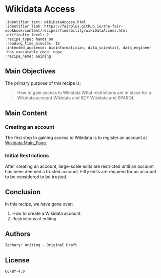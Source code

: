 # Wikidata Access
 ````{panels_fairplus}
:identifier_text: wikiDataAccess.html
:identifier_link: https://fairplus.github.io/the-fair-cookbook/content/recipes/findability/wikiDataAccess.html
:difficulty_level: 2
:recipe_type: hands_on
:reading_time_minutes: 15
:intended_audience: bioinformatician, data_scientist, data_engineer
:has_executable_code: nope
:recipe_name: Gaining  
```` 
## Main Objectives


The primary purpose of this recipe is:

> How to gain access to Wikidata
> What restrictions are in place for a Wikidata account
> Wikidata and RDF
> Wikidata and SPARQL


## Main Content

### Creating an account
The first step to gaining access to Wikidata is to register an account at [Wikidata:Main_Page](https://www.Wikidata.org/wiki/Wikidata:Main_Page).


### Initial Restrictions
After creating an account, large-scale edits are restricted until an account has been deemed a trusted account. Fifty edits are required for an account to be considered to be trusted.

## Conclusion
In this recipe, we have gone over:
1) How to create a Wikidata account.
2) Restrictions of editing.


## Authors


````{authors_fairplus}
Zachary: Writing - Original Draft
````

## License

````{license_fairplus}
CC-BY-4.0
````
